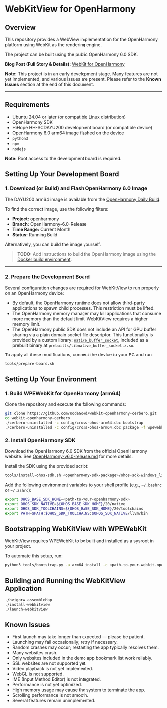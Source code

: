 # WebKitView for OpenHarmony

## Overview

This repository provides a WebView implementation for the OpenHarmony platform using WebKit as the rendering engine.

The project can be built using the public OpenHarmony 6.0 SDK.

**Blog Post (Full Story & Details):**
[WebKit for OpenHarmony](https://medium.com/kodegood/webkit-for-openharmony-3b612c27b958)

**Note:** This project is in an early development stage. Many features are not yet implemented, and various issues are present. Please refer to the **Known Issues** section at the end of this document.

---

## Requirements

- Ubuntu 24.04 or later (or compatible Linux distribution)
- OpenHarmony SDK
- HiHope HH-SCDAYU200 development board (or compatible device)
- OpenHarmony 6.0 arm64 image flashed on the device
- `python3`
- `npm`
- `nodejs`

**Note:** Root access to the development board is required.

## Setting Up Your Development Board

### 1. Download (or Build) and Flash OpenHarmony 6.0 Image

The DAYU200 arm64 image is available from the [OpenHarmony Daily Build](https://ci.openharmony.cn/workbench/cicd/dailybuild/dailylist).

To find the correct image, use the following filters:
- **Project:** openharmony  
- **Branch:** OpenHarmony-6.0-Release  
- **Time Range:** Current Month  
- **Status:** Running Build  

Alternatively, you can build the image yourself.

> **TODO:** Add instructions to build the OpenHarmony image using the [Docker build environment](https://github.com/KodeGood/docker-openharmony).

---

### 2. Prepare the Development Board

Several configuration changes are required for WebKitView to run properly on an OpenHarmony device:

- By default, the OpenHarmony runtime does not allow third-party applications to spawn child processes. This restriction must be lifted.
- The OpenHarmony memory manager may kill applications that consume more memory than the default limit. WebKitView requires a higher memory limit.
- The OpenHarmony public SDK does not include an API for GPU buffer sharing via a plain domain socket file descriptor. This functionality is provided by a custom library: [`native_buffer_socket`](https://github.com/KodeGood/graphic_surface-openharmony/tree/OpenHarmony-6.0-KodeGood), included as a prebuilt binary at `prebuilts/libnative_buffer_socket.z.so`.

To apply all these modifications, connect the device to your PC and run

```bash
tools/prepare-board.sh
```

## Setting Up Your Environment

### 1. Build WPEWebKit for OpenHarmony (arm64)

Clone the repository and execute the following commands:

```bash
git clone https://github.com/KodeGood/webkit-openharmony-cerbero.git
cd webkit-openharmony-cerbero
./cerbero-uninstalled -c config/cross-ohos-arm64.cbc bootstrap
./cerbero-uninstalled -c config/cross-ohos-arm64.cbc package -f wpewebkit
```

### 2. Install OpenHarmony SDK

Download the OpenHarmony 6.0 SDK from the official OpenHarmony website. See [OpenHarmony-v6.0-release.md](https://gitee.com/openharmony/docs/blob/master/en/release-notes/OpenHarmony-v6.0-release.md) for more details.

Install the SDK using the provided script:

```bash
tools/install-ohos-sdk.sh <openharmony-sdk-package>/ohos-sdk-windows_linux-public.tar.gz linux <target-directory>
```

Add the following environment variables to your shell profile (e.g., `~/.bashrc` or `~/.zshrc`):

```bash
export OHOS_BASE_SDK_HOME=<path-to-your-openharmony-sdk>
export OHOS_SDK_NATIVE=${OHOS_BASE_SDK_HOME}/20/native
export OHOS_SDK_TOOLCHAINS=${OHOS_BASE_SDK_HOME}/20/toolchains
export PATH=$PATH:$OHOS_SDK_TOOLCHAINS:$OHOS_SDK_NATIVE/llvm/bin
```

## Bootstrapping WebKitView with WPEWebKit

WebKitView requires WPEWebKit to be built and installed as a sysroot in your project.

To automate this setup, run:

```bash
python3 tools/bootstrap.py -a arm64 install -c <path-to-your-webkit-openharmony-cerbero>
```

## Building and Running the WebKitView Application

```bash
./hvigorw assembleHap
./install-webkitview
./launch-webkitview
```

## Known Issues

- First launch may take longer than expected — please be patient.  
- Launching may fail occasionally; retry if necessary.  
- Random crashes may occur; restarting the app typically resolves them.  
- Many websites crash.  
- Only websites included in the demo app bookmark list work reliably.  
- SSL websites are not supported yet.  
- Video playback is not yet implemented.  
- WebGL is not supported.  
- IME (Input Method Editor) is not integrated.  
- Performance is not yet optimized.  
- High memory usage may cause the system to terminate the app.  
- Scrolling performance is not smooth.  
- Several features remain unimplemented.

